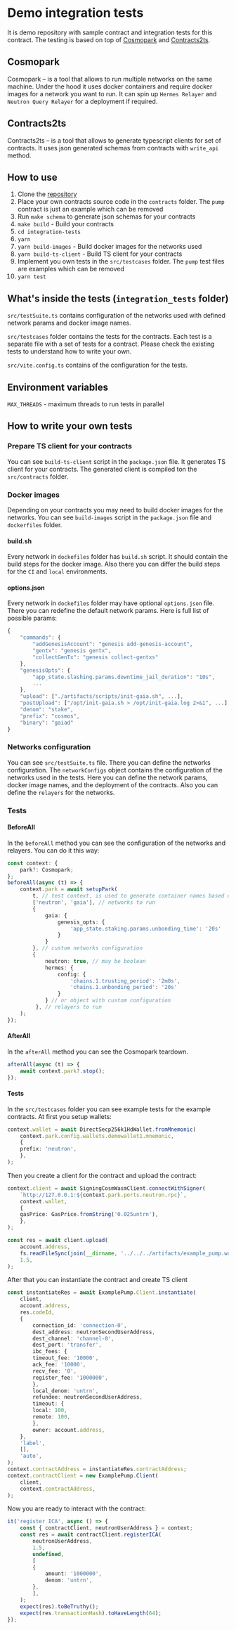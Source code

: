 # Demo integration tests
It is demo repository with sample contract and integration tests for this contract. The testing is based on top of [Cosmopark](https://github.com/neutron-org/cosmopark/) and [Contracts2ts](https://github.com/neutron-org/contracts2ts). 

## Cosmopark

Cosmopark – is a tool that allows to run multiple networks on the same machine. Under the hood it uses docker containers and require docker images for a network you want to run. It can spin up `Hermes Relayer` and `Neutron Query Relayer` for a deployment if required.

## Contracts2ts

Contracts2ts – is a tool that allows to generate typescript clients for set of contracts. It uses json generated schemas from contracts with `write_api` method.

## How to use

1. Clone the [repository](https://github.com/hadronlabs-org/demo-integration-tests)
2. Place your own contracts source code in the `contracts` folder. The `pump` contract is just an example which can be removed
3. Run `make schema` to generate json schemas for your contracts
4. `make build` - Build your contracts
5. `cd integration-tests`
6. `yarn`
7. `yarn build-images` - Build docker images for the networks used
7. `yarn build-ts-client` - Build TS client for your contracts
8. Implement you own tests in the `src/testcases` folder. The `pump` test files are examples which can be removed
9. `yarn test`

## What's inside the tests (`integration_tests` folder)

`src/testSuite.ts` contains configuration of the networks used with defined network params and docker image names.

`src/testcases` folder contains the tests for the contracts. Each test is a separate file with a set of tests for a contract. Please check the existing tests to understand how to write your own.

`src/vite.config.ts` contains of the configuration for the tests.

## Environment variables

`MAX_THREADS` - maximum threads to run tests in parallel

## How to write your own tests

### Prepare TS client for your contracts

You can see `build-ts-client` script in the `package.json` file. It generates TS client for your contracts. The generated client is compiled ton the `src/contracts` folder.

### Docker images

Depending on your contracts you may need to build docker images for the networks. You can see `build-images` script in the `package.json` file and `dockerfiles` folder. 

#### build.sh

Every network in `dockefiles` folder has `build.sh` script. It should contain the build steps for the docker image. Also there you can differ the build steps for the `CI` and `local` environments.

#### options.json

Every network in `dockefiles` folder may have optional `options.json` file. There you can redefine the default network params.
Here is full list of possible params:
```js
{
    "commands": {
        "addGenesisAccount": "genesis add-genesis-account",
        "gentx": "genesis gentx",
        "collectGenTx": "genesis collect-gentxs"
    },
    "genesisOpts": {
        "app_state.slashing.params.downtime_jail_duration": "10s",
        ...
    },
    "upload": ["./artifacts/scripts/init-gaia.sh", ...],
    "postUpload": ["/opt/init-gaia.sh > /opt/init-gaia.log 2>&1", ...],
    "denom": "stake",
    "prefix": "cosmos",
    "binary": "gaiad"
}
```

### Networks configuration

You can see `src/testSuite.ts` file. There you can define the networks configuration. The `networkConfigs` object contains the configuration of the networks used in the tests. Here you can define the network params, docker image names, and the deployment of the contracts. Also you can define the `relayers` for the networks.

### Tests
#### BeforeAll

In the `beforeAll` method you can see the configuration of the networks and relayers.
You can do it this way:
```ts
const context: {
    park?: Cosmopark;
};
beforeAll(async (t) => {
    context.park = await setupPark(
        t, // test context, is used to generate container names based on the test file name
        ['neutron', 'gaia'], // networks to run
        {
            gaia: {
                genesis_opts: {
                    'app_state.staking.params.unbonding_time': '20s'
                }
            }
        }, // custom networks configuration
        { 
            neutron: true, // may be boolean
            hermes: {
                config: {
                    'chains.1.trusting_period': '2m0s',
                    'chains.1.unbonding_period': '20s'
                }
            } // or object with custom configuration
         }, // relayers to run
    );
});
```
#### AfterAll
In the `afterAll` method you can see the Cosmopark teardown.
```ts
afterAll(async (t) => {
    await context.park?.stop();
});
```
#### Tests
In the `src/testcases` folder you can see example tests for the example contracts. At first you setup wallets:
```ts
context.wallet = await DirectSecp256k1HdWallet.fromMnemonic(
    context.park.config.wallets.demowallet1.mnemonic,
    {
    prefix: 'neutron',
    },
);
```
Then you create a client for the contract and upload the contract:
```ts
context.client = await SigningCosmWasmClient.connectWithSigner(
    `http://127.0.0.1:${context.park.ports.neutron.rpc}`,
    context.wallet,
    {
    gasPrice: GasPrice.fromString('0.025untrn'),
    },
);

const res = await client.upload(
    account.address,
    fs.readFileSync(join(__dirname, '../../../artifacts/example_pump.wasm')),
    1.5,
);

```

After that you can instantiate the contract and create TS client
```ts
const instantiateRes = await ExamplePump.Client.instantiate(
    client,
    account.address,
    res.codeId,
    {
        connection_id: 'connection-0',
        dest_address: neutronSecondUserAddress,
        dest_channel: 'channel-0',
        dest_port: 'transfer',
        ibc_fees: {
        timeout_fee: '10000',
        ack_fee: '10000',
        recv_fee: '0',
        register_fee: '1000000',
        },
        local_denom: 'untrn',
        refundee: neutronSecondUserAddress,
        timeout: {
        local: 100,
        remote: 100,
        },
        owner: account.address,
    },
    'label',
    [],
    'auto',
);
context.contractAddress = instantiateRes.contractAddress;
context.contractClient = new ExamplePump.Client(
    client,
    context.contractAddress,
);
```

Now you are ready to interact with the contract:
```ts
it('register ICA', async () => {
    const { contractClient, neutronUserAddress } = context;
    const res = await contractClient.registerICA(
        neutronUserAddress,
        1.5,
        undefined,
        [
        {
            amount: '1000000',
            denom: 'untrn',
        },
        ],
    );
    expect(res).toBeTruthy();
    expect(res.transactionHash).toHaveLength(64);
});
```